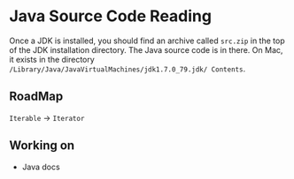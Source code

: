 # Java Source Code Reading

Once a JDK is installed, you should find an archive called `src.zip` in the top
of the JDK installation directory. The Java source code is in there. On Mac, it
exists in the directory `/Library/Java/JavaVirtualMachines/jdk1.7.0_79.jdk/
Contents`.

## RoadMap

`Iterable` -> `Iterator`

## Working on

- Java docs